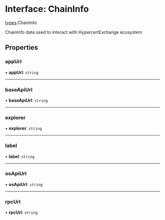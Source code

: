 # Interface: ChainInfo

[types](../modules/types.md).ChainInfo

ChainInfo data used to interact with HypercertExchange ecosystem

## Properties

### appUrl

• **appUrl**: `string`

___

### baseApiUrl

• **baseApiUrl**: `string`

___

### explorer

• **explorer**: `string`

___

### label

• **label**: `string`

___

### osApiUrl

• **osApiUrl**: `string`

___

### rpcUrl

• **rpcUrl**: `string`
